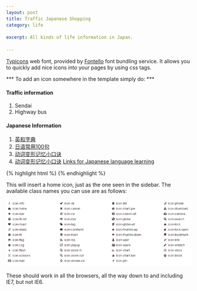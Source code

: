 ```yaml
---
layout: post
title: Traffic Japanese Shopping
category: life

excerpt: All kinds of life information in Japan. 

---
```


 [Typicons][ty] web font, provided by [Fontello][fo] font bundling service. It allows you to quickly
add nice icons into your pages by using css tags. 

*** To add an icon somewhere in the template simply do: ***
#### Traffic information
1. Sendai
2. Highway bus

#### Japanese Information
1. [英和字典][J1]
2. [日语常用100句][J2]
3. [动词变形记忆小口诀][J3]
4. [动词变形记忆小口诀][J3] [Links for Japanese language learning][J4]

{% highlight html %}
<i class="icon-home"></i>
{% endhighlight %}

This will insert a home icon, just as the one seen in the sidebar. The available class names you can use are as follows:

![Available Icons][icons]

These should work in all the browsers, all the way down to and including IE7, but not IE6.

[J1]: http://ejje.weblio.jp/
[J2]: http://www.go2hn.com/richang/ryrcyy-10015.htm
[J3]: http://www.pkusky.net/riyuxuexi/2011-05-19/345.html
[J4]: http://www.ritsumei.ac.jp/~kitade/links.html

[ty]: http://typicons.com/
[fo]: http://fontello.com/

[icons]: /resources/img/icons.png "Available Icons"